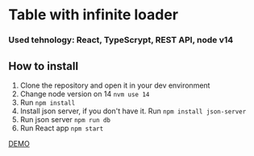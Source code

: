 # Table with infinite loader

### Used tehnology: React, TypeScrypt, REST API, node v14

## How to install
 1. Clone the repository and open it in your dev environment
 2. Change node version on 14 ```nvm use 14```
 3. Run ```npm install```
 4. Install json server, if you don't have it. Run ```npm install json-server```
 5. Run json server ```npm run db```
 6. Run React app ```npm start```
 
 [DEMO](https://lordasmodey.github.io/table-with-infinite-loader/)

